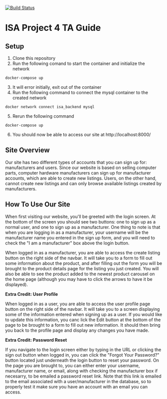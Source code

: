 [![Build Status](https://travis-ci.com/JeffreyGerken/isa.svg?token=hgxVMLgktCzqsJnJVxfa&branch=master)](https://travis-ci.com/JeffreyGerken/isa)

# ISA Project 4 TA Guide

## Setup
1. Clone this repository
2. Run the following comand to start the container and initialize the network
```shell
docker-compose up
```  
3. It will error initially, exit out of the container
4. Run the following command to connect the mysql container to the created network
```shell
docker network connect isa_backend mysql
``` 
5. Rerun the following command
```shell
docker-compose up
```  
6. You should now be able to access our site at http://localhost:8000/

## Site Overview

Our site has two different types of accounts that you can sign up for: manufacturers and users. Since our website is based on selling computer parts, computer hardware manufacturers can sign up for manufacturer accounts, which are able to create new listings. Users, on the other hand, cannot create new listings and can only browse available listings created by manufacturers.

## How To Use Our Site

When first visiting our website, you'll be greeted with the login screen. At the bottom of the screen you should see two buttons: one to sign up as a normal user, and one to sign up as a manufacturer. One thing to note is that when you are logging in as a manufacturer, your username will be the manufacturer name you entered in the sign up form, and you will need to check the "I am a manufacturer" box above the login button. 

When logged in as a manufacturer, you are able to access the create listing button on the right side of the navbar. It will take you to a form to fill out some information about the product, and after filling out the form you will be brought to the product details page for the listing you just created. You will also be able to see the product added to the newest product carousel on the home page (although you may have to click the arrows to have it be displayed).

**Extra Credit: User Profile**

When logged in as a user, you are able to access the user profile page button on the right side of the navbar. It will take you to a screen displaying some of the information entered when signing up as a user. If you would like to update this information, you canc lick the Edit button at the bottom of the page to be brought to a form to fill out new information. It should then bring you back to the profile page and display any changes you have made.

**Extra Credit: Password Reset**

If you navigate to the login screen either by typing in the URL or clicking the sign out button when logged in, you can click the "Forgot Your Password?" button located just underneath the login button to reset your password. On the page you are brought to, you can either enter your username, manufacturer name, or email, along with checking the manufacturer box if necesarry, to be emailed a password reset link. Note that this link is emailed to the email associated with a user/manufacturer in the database, so to properly test it make sure you have an account with an email you can access.




